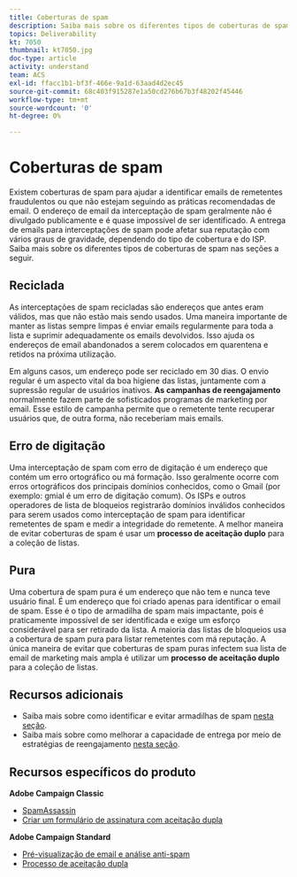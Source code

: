 ```yaml
---
title: Coberturas de spam
description: Saiba mais sobre os diferentes tipos de coberturas de spam.
topics: Deliverability
kt: 7050
thumbnail: kt7050.jpg
doc-type: article
activity: understand
team: ACS
exl-id: ffacc1b1-bf3f-466e-9a1d-63aad4d2ec45
source-git-commit: 68c403f915287e1a50cd276b67b3f48202f45446
workflow-type: tm+mt
source-wordcount: '0'
ht-degree: 0%

---
```


# Coberturas de spam

Existem coberturas de spam para ajudar a identificar emails de remetentes fraudulentos ou que não estejam seguindo as práticas recomendadas de email. O endereço de email da interceptação de spam geralmente não é divulgado publicamente e é quase impossível de ser identificado. A entrega de emails para interceptações de spam pode afetar sua reputação com vários graus de gravidade, dependendo do tipo de cobertura e do ISP. Saiba mais sobre os diferentes tipos de coberturas de spam nas seções a seguir.

## Reciclada

As interceptações de spam recicladas são endereços que antes eram válidos, mas que não estão mais sendo usados. Uma maneira importante de manter as listas sempre limpas é enviar emails regularmente para toda a lista e suprimir adequadamente os emails devolvidos. Isso ajuda os endereços de email abandonados a serem colocados em quarentena e retidos na próxima utilização.

Em alguns casos, um endereço pode ser reciclado em 30 dias. O envio regular é um aspecto vital da boa higiene das listas, juntamente com a supressão regular de usuários inativos. **As campanhas de reengajamento** normalmente fazem parte de sofisticados programas de marketing por email. Esse estilo de campanha permite que o remetente tente recuperar usuários que, de outra forma, não receberiam mais emails.

## Erro de digitação

Uma interceptação de spam com erro de digitação é um endereço que contém um erro ortográfico ou má formação. Isso geralmente ocorre com erros ortográficos dos principais domínios conhecidos, como o Gmail (por exemplo: gmial é um erro de digitação comum). Os ISPs e outros operadores de lista de bloqueios registrarão domínios inválidos conhecidos para serem usados como interceptação de spam para identificar remetentes de spam e medir a integridade do remetente. A melhor maneira de evitar coberturas de spam é usar um **processo de aceitação duplo** para a coleção de listas.

## Pura

Uma cobertura de spam pura é um endereço que não tem e nunca teve usuário final. É um endereço que foi criado apenas para identificar o email de spam. Esse é o tipo de armadilha de spam mais impactante, pois é praticamente impossível de ser identificada e exige um esforço considerável para ser retirado da lista. A maioria das listas de bloqueios usa a cobertura de spam pura para listar remetentes com má reputação. A única maneira de evitar que coberturas de spam puras infectem sua lista de email de marketing mais ampla é utilizar um **processo de aceitação duplo** para a coleção de listas.

## Recursos adicionais

* Saiba mais sobre como identificar e evitar armadilhas de spam [nesta seção](/help/additional-resources/all-about-spam-traps.md).
* Saiba mais sobre como melhorar a capacidade de entrega por meio de estratégias de reengajamento [nesta seção](/help/additional-resources/re-engagement.md).

## Recursos específicos do produto

**Adobe Campaign Classic**

* [SpamAssassin](https://experienceleague.adobe.com/docs/campaign-classic/using/sending-messages/deliverability-management/spamassassin.html?lang=pt-BR#using-spamassassin)
* [Criar um formulário de assinatura com aceitação dupla](https://experienceleague.adobe.com/docs/campaign-classic/using/designing-content/web-forms/use-cases--web-forms.html?lang=pt-BR#create-a-subscription--form-with-double-opt-in)

**Adobe Campaign Standard**

* [Pré-visualização de email e análise anti-spam](https://experienceleague.adobe.com/docs/campaign-standard-learn/tutorials/designing-content/email-designer/preview-your-email.html?lang=pt-BR#designing-content)
* [Processo de aceitação dupla](https://experienceleague.adobe.com/docs/campaign-standard/using/communication-channels/landing-pages/setting-up-a-double-opt-in-process.html?lang=br#communication-channels)

